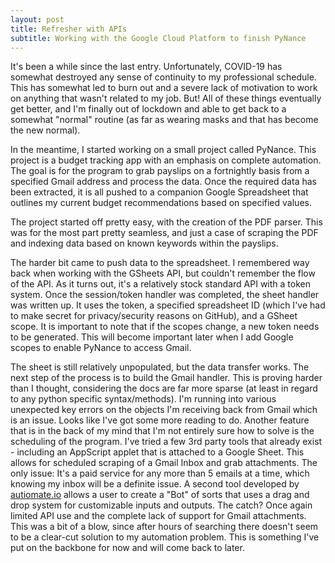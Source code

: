 ```yaml
---
layout: post
title: Refresher with APIs
subtitle: Working with the Google Cloud Platform to finish PyNance
---
```


It's been a while since the last entry. Unfortunately, COVID-19 has somewhat destroyed any 
sense of continuity to my professional schedule. This has somewhat led to burn out and a 
severe lack of motivation to work on anything that wasn't related to my job. But! All of 
these things eventually get better, and I'm finally out of lockdown and able to get back 
to a somewhat "normal" routine (as far as wearing masks and that has become the new normal).


In the meantime, I started working on a small project called PyNance. This project is a 
budget tracking app with an emphasis on complete automation. The goal is for the program to 
grab payslips on a fortnightly basis from a specified Gmail address and process the data. Once 
the required data has been extracted, it is all pushed to a companion Google Spreadsheet that 
outlines my current budget recommendations based on specified values. 

The project started off pretty easy, with the creation of the PDF parser. This was for the most 
part pretty seamless, and just a case of scraping the PDF and indexing data based on known 
keywords within the payslips.

The harder bit came to push data to the spreadsheet. I remembered way back when working with the 
GSheets API, but couldn't remember the flow of the API. As it turns out, it's a relatively stock 
standard API with a token system. Once the session/token handler was completed, the sheet handler 
was written up. It uses the token, a specified spreadsheet ID (which I've had to make secret 
for privacy/security reasons on GitHub), and a GSheet scope. It is important to note that if the 
scopes change, a new token needs to be generated. This will become important later when I add Google 
scopes to enable PyNance to access Gmail. 

The sheet is still relatively unpopulated, but the data transfer works. The next step of the process 
is to build the Gmail handler. This is proving harder than I thought, considering the docs are far more 
sparse (at least in regard to any python specific syntax/methods). I'm running into various 
unexpected key errors on the objects I'm receiving back from Gmail which is an issue. Looks like 
I've got some more reading to do. Another feature that is in the back of my mind that I'm not entirely 
sure how to solve is the scheduling of the program. I've tried a few 3rd party tools that already 
exist - including an AppScript applet that is attached to a Google Sheet. This allows for scheduled 
scraping of a Gmail Inbox and grab attachments. The only issue: It's a paid service for any more than 
5 emails at a time, which knowing my inbox will be a definite issue. A second tool developed by
[autiomate.io](https://automate.io/) allows a user to create a "Bot" of sorts that uses a drag and 
drop system for customizable inputs and outputs. The catch? Once again limited API use and the 
complete lack of support for Gmail attachments. This was a bit of a blow, since after hours of 
searching there doesn't seem to be a clear-cut solution to my automation problem. This is something 
I've put on the backbone for now and will come back to later.